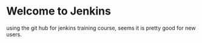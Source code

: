 # Welcome to Jenkins
using the git hub for jenkins training course, seems it is pretty good for new users.

